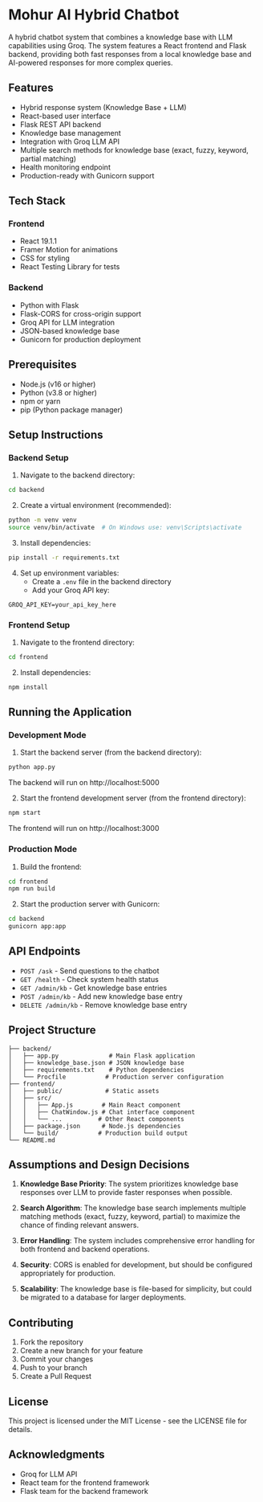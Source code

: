 # Mohur AI Hybrid Chatbot

A hybrid chatbot system that combines a knowledge base with LLM capabilities using Groq. The system features a React frontend and Flask backend, providing both fast responses from a local knowledge base and AI-powered responses for more complex queries.

## Features

- Hybrid response system (Knowledge Base + LLM)
- React-based user interface
- Flask REST API backend
- Knowledge base management
- Integration with Groq LLM API
- Multiple search methods for knowledge base (exact, fuzzy, keyword, partial matching)
- Health monitoring endpoint
- Production-ready with Gunicorn support

## Tech Stack

### Frontend
- React 19.1.1
- Framer Motion for animations
- CSS for styling
- React Testing Library for tests

### Backend
- Python with Flask
- Flask-CORS for cross-origin support
- Groq API for LLM integration
- JSON-based knowledge base
- Gunicorn for production deployment

## Prerequisites

- Node.js (v16 or higher)
- Python (v3.8 or higher)
- npm or yarn
- pip (Python package manager)

## Setup Instructions

### Backend Setup

1. Navigate to the backend directory:
```bash
cd backend
```

2. Create a virtual environment (recommended):
```bash
python -m venv venv
source venv/bin/activate  # On Windows use: venv\Scripts\activate
```

3. Install dependencies:
```bash
pip install -r requirements.txt
```

4. Set up environment variables:
   - Create a `.env` file in the backend directory
   - Add your Groq API key:
```
GROQ_API_KEY=your_api_key_here
```

### Frontend Setup

1. Navigate to the frontend directory:
```bash
cd frontend
```

2. Install dependencies:
```bash
npm install
```

## Running the Application

### Development Mode

1. Start the backend server (from the backend directory):
```bash
python app.py
```
The backend will run on http://localhost:5000

2. Start the frontend development server (from the frontend directory):
```bash
npm start
```
The frontend will run on http://localhost:3000

### Production Mode

1. Build the frontend:
```bash
cd frontend
npm run build
```

2. Start the production server with Gunicorn:
```bash
cd backend
gunicorn app:app
```

## API Endpoints

- `POST /ask` - Send questions to the chatbot
- `GET /health` - Check system health status
- `GET /admin/kb` - Get knowledge base entries
- `POST /admin/kb` - Add new knowledge base entry
- `DELETE /admin/kb` - Remove knowledge base entry

## Project Structure

```
├── backend/
│   ├── app.py              # Main Flask application
│   ├── knowledge_base.json # JSON knowledge base
│   ├── requirements.txt    # Python dependencies
│   └── Procfile           # Production server configuration
├── frontend/
│   ├── public/            # Static assets
│   ├── src/              
│   │   ├── App.js        # Main React component
│   │   ├── ChatWindow.js # Chat interface component
│   │   └── ...          # Other React components
│   ├── package.json      # Node.js dependencies
│   └── build/           # Production build output
└── README.md
```

## Assumptions and Design Decisions

1. **Knowledge Base Priority**: The system prioritizes knowledge base responses over LLM to provide faster responses when possible.

2. **Search Algorithm**: The knowledge base search implements multiple matching methods (exact, fuzzy, keyword, partial) to maximize the chance of finding relevant answers.

3. **Error Handling**: The system includes comprehensive error handling for both frontend and backend operations.

4. **Security**: CORS is enabled for development, but should be configured appropriately for production.

5. **Scalability**: The knowledge base is file-based for simplicity, but could be migrated to a database for larger deployments.

## Contributing

1. Fork the repository
2. Create a new branch for your feature
3. Commit your changes
4. Push to your branch
5. Create a Pull Request

## License

This project is licensed under the MIT License - see the LICENSE file for details.

## Acknowledgments

- Groq for LLM API
- React team for the frontend framework
- Flask team for the backend framework
